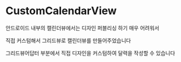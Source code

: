 # CustomCalendarView

안드로이드 내부의 캘린더뷰에서는
디자인 퍼블리싱 하기 매우 어려워서

직접 커스텀해서 그리드뷰로 캘린더뷰를 만들어주었습니다

그리드뷰어답터 부분에서 직접 디자인을 커스텀하여 달력을 작성할 수 있습니다




